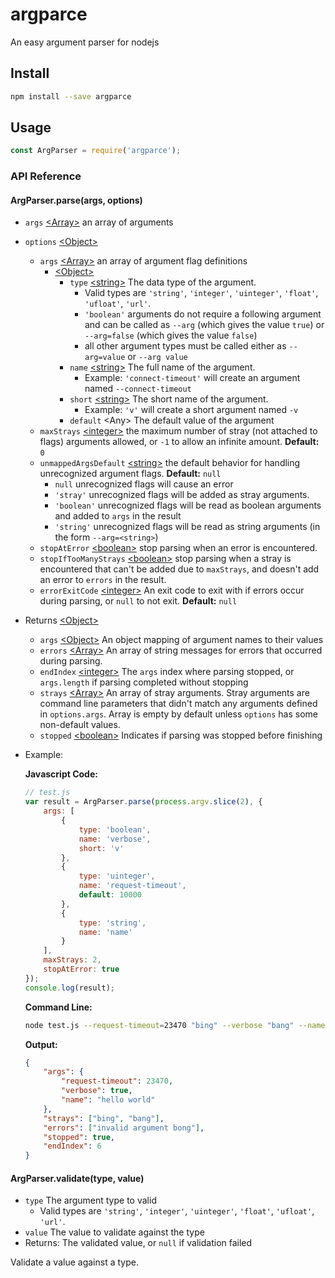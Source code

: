 # argparce

An easy argument parser for nodejs

## Install

```bash
npm install --save argparce
```

## Usage

```javascript
const ArgParser = require('argparce');
```

### API Reference

#### ArgParser.parse(args, options)

- `args` [\<Array>] an array of arguments

- `options` [\<Object>]
	- `args` [\<Array>] an array of argument flag definitions
		- [\<Object>]
			- `type` [\<string>] The data type of the argument.
				- Valid types are `'string'`, `'integer'`, `'uinteger'`, `'float'`, `'ufloat'`, `'url'`.
				- `'boolean'` arguments do not require a following argument and can be called as `--arg` (which gives the value `true`) or `--arg=false` (which gives the value `false`)
				- all other argument types must be called either as `--arg=value` or `--arg value`
			- `name` [\<string>] The full name of the argument.
				- Example: `'connect-timeout'` will create an argument named `--connect-timeout`
			- `short` [\<string>] The short name of the argument.
				- Example: `'v'` will create a short argument named `-v`
			- `default` \<Any> The default value of the argument
	- `maxStrays` [\<integer>] the maximum number of stray (not attached to flags) arguments allowed, or `-1` to allow an infinite amount. **Default:** `0`
	- `unmappedArgsDefault` [\<string>] the default behavior for handling unrecognized argument flags. **Default:** `null`
		- `null` unrecognized flags will cause an error
		- `'stray'` unrecognized flags will be added as stray arguments.
		- `'boolean'` unrecognized flags will be read as boolean arguments and added to `args` in the result
		- `'string'` unrecognized flags will be read as string arguments (in the form `--arg=<string>`)
	- `stopAtError` [\<boolean>] stop parsing when an error is encountered.
	- `stopIfTooManyStrays` [\<boolean>] stop parsing when a stray is encountered that can't be added due to `maxStrays`, and doesn't add an error to `errors` in the result.
	- `errorExitCode` [\<integer>] An exit code to exit with if errors occur during parsing, or `null` to not exit. **Default:** `null`
- Returns [\<Object>]
	- `args` [\<Object>] An object mapping of argument names to their values
	- `errors` [\<Array>] An array of string messages for errors that occurred during parsing.
	- `endIndex` [\<integer>] The `args` index where parsing stopped, or `args.length` if parsing completed without stopping
	- `strays` [\<Array>] An array of stray arguments. Stray arguments are command line parameters that didn't match any arguments defined in `options.args`. Array is empty by default unless `options` has some non-default values.
	- `stopped` [\<boolean>] Indicates if parsing was stopped before finishing

- Example:

	**Javascript Code:**

	```javascript
	// test.js
	var result = ArgParser.parse(process.argv.slice(2), {
		args: [
			{
				type: 'boolean',
				name: 'verbose',
				short: 'v'
			},
			{
				type: 'uinteger',
				name: 'request-timeout',
				default: 10000
			},
			{
				type: 'string',
				name: 'name'
			}
		],
		maxStrays: 2,
		stopAtError: true
	});
	console.log(result);
	```

	**Command Line:**
	```bash
	node test.js --request-timeout=23470 "bing" --verbose "bang" --name "hello world" "bong"
	```

	**Output:**
	```json
	{
		"args": {
			"request-timeout": 23470,
			"verbose": true,
			"name": "hello world"
		},
		"strays": ["bing", "bang"],
		"errors": ["invalid argument bong"],
		"stopped": true,
		"endIndex": 6
	}
	```

#### ArgParser.validate(type, value)

- `type` The argument type to valid
	- Valid types are `'string'`, `'integer'`, `'uinteger'`, `'float'`, `'ufloat'`, `'url'`.
- `value` The value to validate against the type
- Returns: The validated value, or `null` if validation failed

Validate a value against a type.




[\<boolean>]: https://developer.mozilla.org/en-US/docs/Web/JavaScript/Data_structures#Boolean_type
[\<number>]: https://developer.mozilla.org/en-US/docs/Web/JavaScript/Data_structures#Number_type
[\<integer>]: https://developer.mozilla.org/en-US/docs/Web/JavaScript/Data_structures#Number_type
[\<string>]: https://developer.mozilla.org/en-US/docs/Web/JavaScript/Data_structures#String_type
[\<Object>]: https://developer.mozilla.org/en-US/docs/Web/JavaScript/Reference/Global_Objects/Object
[\<Array>]: https://developer.mozilla.org/en-US/docs/Web/JavaScript/Reference/Global_Objects/Array
[\<Function>]: https://developer.mozilla.org/en-US/docs/Web/JavaScript/Reference/Global_Objects/Function
[\<Promise>]: https://developer.mozilla.org/en-US/docs/Web/JavaScript/Reference/Global_Objects/Promise
[\<Error>]: https://nodejs.org/api/errors.html#errors_class_error
